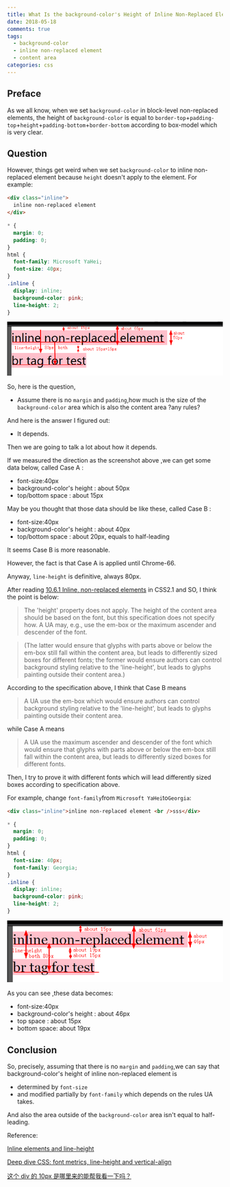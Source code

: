 ```yaml
---
title: What Is the background-color's Height of Inline Non-Replaced Element?
date: 2018-05-18
comments: true
tags:
  - background-color
  - inline non-replaced element
  - content area
categories: css
---
```


## Preface

As we all know, when we set `background-color` in block-level non-replaced elements, the height of `background-color` is equal to `border-top`+`padding-top`+`height`+`padding-bottom`+`border-bottom` according to box-model which is very clear.

## Question

However, things get weird when we set `background-color` to inline non-replaced element because `height` doesn't apply to the element. For example:

```html
<div class="inline">
  inline non-replaced element
</div>
```

```css
* {
  margin: 0;
  padding: 0;
}
html {
  font-family: Microsoft YaHei;
  font-size: 40px;
}
.inline {
  display: inline;
  background-color: pink;
  line-height: 2;
}
```

![20180517161430.png](../images/20180517161430.png)

So, here is the question,

- Assume there is no `margin` and `padding`,how much is the size of the `background-color` area which is also the content area ?any rules?

And here is the answer I figured out:

- It depends.

Then we are going to talk a lot about how it depends.

If we measured the direction as the screenshot above ,we can get some data below, called Case A :

- font-size:40px
- background-color's height : about 50px
- top/bottom space : about 15px

May be you thought that those data should be like these, called Case B :

- font-size:40px
- background-color's height : about 40px
- top/bottom space : about 20px, equals to half-leading

It seems Case B is more reasonable.

However, the fact is that Case A is applied until Chrome-66.

Anyway, `line-height` is definitive, always 80px.

After reading [10.6.1 Inline, non-replaced elements][2] in CSS2.1 and SO, I think the point is below:

> The 'height' property does not apply. The height of the content area should be based on the font, but this specification does not specify how. A UA may, e.g., use the em-box or the maximum ascender and descender of the font.

> (The latter would ensure that glyphs with parts above or below the em-box still fall within the content area, but leads to differently sized boxes for different fonts; the former would ensure authors can control background styling relative to the 'line-height', but leads to glyphs painting outside their content area.)

According to the specification above, I think that Case B means

> A UA use the em-box which would ensure authors can control background styling relative to the 'line-height', but leads to glyphs painting outside their content area.

while Case A means

> A UA use the maximum ascender and descender of the font which would ensure that glyphs with parts above or below the em-box still fall within the content area, but leads to differently sized boxes for different fonts.

Then, I try to prove it with different fonts which will lead differently sized boxes according to specification above.

For example, change `font-family`from `Microsoft YaHei`to`Georgia`:

```html
<div class="inline">inline non-replaced element <br />sss</div>
```

```css
* {
  margin: 0;
  padding: 0;
}
html {
  font-size: 40px;
  font-family: Georgia;
}
.inline {
  display: inline;
  background-color: pink;
  line-height: 2;
}
```

![20180517162130.png](../images/20180517162130.png)

As you can see ,these data becomes:

- font-size:40px
- background-color's height : about 46px
- top space : about 15px
- bottom space: about 19px

## Conclusion

So, precisely, assuming that there is no `margin` and `padding`,we can say that background-color's height of inline non-replaced element is

- determined by `font-size`
- and modified partially by `font-family` which depends on the rules UA takes.

And also the area outside of the `background-color` area isn't equal to half-leading.

Reference:

[Inline elements and line-height][4]

[2]: https://www.w3.org/TR/2011/REC-CSS2-20110607/visudet.html#inline-non-replaced
[4]: https://stackoverflow.com/questions/28363186/inline-elements-and-line-height

[Deep dive CSS: font metrics, line-height and vertical-align
](https://iamvdo.me/en/blog/css-font-metrics-line-height-and-vertical-align)

[这个 div 的 10px 是哪里来的能帮我看一下吗？](https://segmentfault.com/q/1010000020023014/a-1020000020036595)
